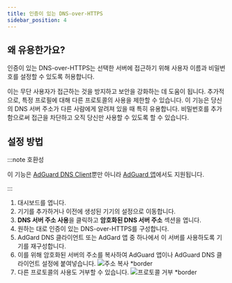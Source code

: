 ```yaml
---
title: 인증이 있는 DNS-over-HTTPS
sidebar_position: 4
---
```


## 왜 유용한가요?

인증이 있는 DNS-over-HTTPS는 선택한 서버에 접근하기 위해 사용자 이름과 비밀번호를 설정할 수 있도록 허용합니다.

이는 무단 사용자가 접근하는 것을 방지하고 보안을 강화하는 데 도움이 됩니다. 추가적으로, 특정 프로필에 대해 다른 프로토콜의 사용을 제한할 수 있습니다. 이 기능은 당신의 DNS 서버 주소가 다른 사람에게 알려져 있을 때 특히 유용합니다. 비밀번호를 추가함으로써 접근을 차단하고 오직 당신만 사용할 수 있도록 할 수 있습니다.

## 설정 방법

:::note 호환성

이 기능은 [AdGuard DNS Client](/dns-client/overview.md)뿐만 아니라 [AdGuard 앱](https://adguard.com/welcome.html)에서도 지원됩니다.

:::

1. 대시보드를 엽니다.
2. 기기를 추가하거나 이전에 생성된 기기의 설정으로 이동합니다.
3. **DNS 서버 주소 사용**을 클릭하고 **암호화된 DNS 서버 주소** 섹션을 엽니다.
4. 원하는 대로 인증이 있는 DNS-over-HTTPS를 구성합니다.
5. AdGard DNS 클라이언트 또는 AdGard 앱 중 하나에서 이 서버를 사용하도록 기기를 재구성합니다.
6. 이를 위해 암호화된 서버의 주소를 복사하여 AdGuard 앱이나 AdGuard DNS 클라이언트 설정에 붙여넣습니다.
   ![주소 복사 \*border](https://cdn.adtidy.org/content/kb/dns/private/new_dns/connect/doh_step6.png)
7. 다른 프로토콜의 사용도 거부할 수 있습니다.
   ![프로토콜 거부 \*border](https://cdn.adtidy.org/content/kb/dns/private/new_dns/connect/deny_protocol.png)
